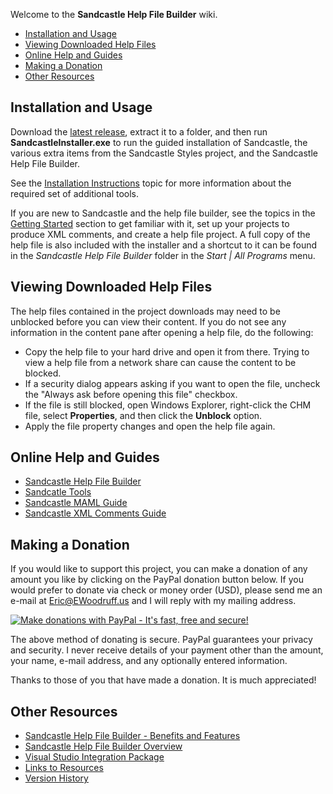Welcome to the **Sandcastle Help File Builder** wiki.

* [Installation and Usage](#installation-and-usage)
* [Viewing Downloaded Help Files](#viewing-downloaded-help-files)
* [Online Help and Guides](#online-help-and-guides)
* [Making a Donation](#making-a-donation)
* [Other Resources](#other-resources)

## Installation and Usage
Download the [latest release](https://github.com/EWSoftware/SHFB/releases), extract it to a folder, and then run **SandcastleInstaller.exe** to run the guided installation of Sandcastle, the various extra items from the Sandcastle Styles project, and the Sandcastle Help File Builder.

See the [Installation Instructions](http://EWoodruff.github.io/shfbdocs/html/8c0c97d0-c968-4c15-9fe9-e8f3a443c50a.htm) topic for more information about the required set of additional tools.

If you are new to Sandcastle and the help file builder, see the topics in the [Getting Started](http://EWoodruff.github.io/shfbdocs/html/b772e00e-1705-4062-adb6-774826ce6700.htm) section to get familiar with it, set up your projects to produce XML comments, and create a help file project.  A full copy of the help file is also included with the installer and a shortcut to it can be found in the _Sandcastle Help File Builder_ folder in the _Start | All Programs_ menu.

## Viewing Downloaded Help Files
The help files contained in the project downloads may need to be unblocked before you can view their content.  If you do not see any information in the content pane after opening a help file, do the following:

* Copy the help file to your hard drive and open it from there.  Trying to view a help file from a network share can cause the content to be blocked.
* If a security dialog appears asking if you want to open the file, uncheck the "Always ask before opening this file" checkbox.
* If the file is still blocked, open Windows Explorer, right-click the CHM file, select **Properties**, and then click the **Unblock** option.
* Apply the file property changes and open the help file again.

## Online Help and Guides
* [Sandcastle Help File Builder](http://EWoodruff.github.io/shfbdocs)
* [Sandcatle Tools](http://EWoodruff.github.io/sandcastletools)
* [Sandcastle MAML Guide](http://EWoodruff.github.io/mamlguide)
* [Sandcastle XML Comments Guide](http://EWoodruff.github.io/xmlcommentsguide)

## Making a Donation
If you would like to support this project, you can make a donation of any amount you like by clicking on the
PayPal donation button below. If you would prefer to donate via check or money order (USD), please send me an
e-mail at Eric@EWoodruff.us and I will reply with my mailing address.

[![Make donations with PayPal - It's fast, free and secure!](../blob/master/Doc/Media/PayPal.gif?raw=true)](https://www.paypal.com/cgi-bin/webscr?cmd=_s-xclick&hosted_button_id=WBPB4ML7YBUHW)

The above method of donating is secure. PayPal guarantees your privacy and security. I never receive details
of your payment other than the amount, your name, e-mail address, and any optionally entered information.

Thanks to those of you that have made a donation. It is much appreciated!

## Other Resources
* [Sandcastle Help File Builder - Benefits and Features](http://EWoodruff.github.io/shfbdocs/html/ac8e467d-c0aa-4a6d-9690-73d148f67bc7.htm)
* [Sandcastle Help File Builder Overview](http://EWoodruff.github.io/shfbdocs/html/8e3f8757-0ef3-4772-bb2f-5d7ae57e50da.htm)
* [Visual Studio Integration Package](http://EWoodruff.github.io/shfbdocs/html/b128ad2a-787e-48c7-b946-f6953080c386.htm)
* [Links to Resources](http://EWoodruff.github.io/shfbdocs/html/c18d6cb6-e4e4-4944-84ee-f867aa6cfb0d.htm)
* [Version History](http://EWoodruff.github.io/shfbdocs/html/078cc1c7-7995-431e-bf9c-8813becbe8df.htm)


